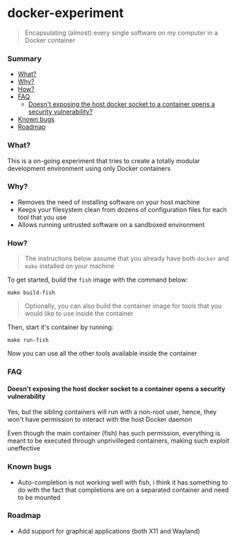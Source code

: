 # docker-experiment

> Encapsulating (almost) every single software on my computer in a Docker
container

### Summary

- [What?](#what)
- [Why?](#why)
- [How?](#how)
- [FAQ](#faq)
  - [Doesn't exposing the host docker socket to a container opens a security vulnerability?](#doesnt-exposing-the-host-docker-socket-to-a-container-opens-a-security-vulnerability)
- [Known bugs](#known-bugs)
- [Roadmap](#roadmap)

### What?

This is a on-going experiment that tries to create a totally modular development
environment using only Docker containers

### Why?

- Removes the need of installing software on your host machine
- Keeps your filesystem clean from dozens of configuration files for each tool
that you use
- Allows running untrusted software on a sandboxed environment

### How?

> The instructions below assume that you already have both `docker` and `make`
installed on your machine

To get started, build the `fish` image with the command below:

```shell
make build-fish
```

> Optionally, you can also build the container image for tools that you would
like to use inside the container

Then, start it's container by running:

```shell
make run-fish
```

Now you can use all the other tools available inside the container

### FAQ

#### Doesn't exposing the host docker socket to a container opens a security vulnerability

Yes, but the sibling containers will run with a non-root user, hence, they won't
have permission to interact with the host Docker daemon

Even though the main container (fish) has such permission, everything is
meant to be executed through unprivilleged containers, making such exploit
uneffective

### Known bugs

- Auto-completion is not working well with fish, i think it has something to do with the fact that completions are on a separated container and need to be mounted

### Roadmap

- Add support for graphical applications (both X11 and Wayland)
